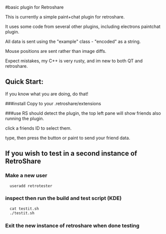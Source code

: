 #basic plugin for Retroshare

This is currently a simple paint+chat plugin for retroshare.

It uses some code from several other plugins, including electrons paintchat plugin.

All data is sent using the "example" class - "encoded" as a string.

Mouse positions are sent rather than image diffs.

Expect mistakes, my C++ is very rusty, and im new to both QT and retroshare.



## Quick Start:

If you know what you are doing, do that!

###install
Copy to your .retroshare/extensions

###use
RS should detect the plugin, the top left pane will show friends also running the plugin.

click a friends ID to select them.

type, then press the button or paint to send your friend data.






## If you wish to test in a second instance of RetroShare
### Make a new user
```
  useradd retrotester
```
### inspect then run the build and test script (KDE)
```
  cat testit.sh
  ./testit.sh
```
### Exit the new instance of retroshare when done testing



